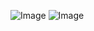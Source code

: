 ![Image](https://github.com/user-attachments/assets/5506ff31-c559-4903-b1c3-6bfffbb801d4)
![Image](https://github.com/user-attachments/assets/1af90dfb-43db-4bee-b939-7e987a58b60a)
